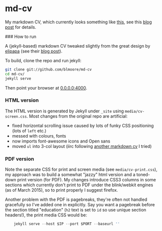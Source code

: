 # md-cv

My markdown CV, which currently looks something like [this](http://blm.io/cv/), see this [blog post](http://blm.io/blog/markdown-academic-cv/) for details.

### How to run 

A (jekyll-based) markdown CV tweaked slightly from the great design by [elipapa](https://github.com/elipapa/markdown-cv) (see their [blog post](http://www.eliseopapa.org/workflow/2012/09/20/why-i-switched-to-markdown-for-my-cv/)).

To build, clone the repo and run jekyll:

```bash
git clone git://github.com/blmoore/md-cv
cd md-cv/
jekyll serve
```

Then point your browser at [0.0.0.0:4000](0.0.0.0:4000).

### HTML version

The HTML version is generated by Jekyll under `_site` using `media/cv-screen.css`. Most changes from the original repo are artificial:

* fixed horizontal scrolling issue caused by lots of funky CSS positioning (lots of `left` etc.)
* messed with colours, fonts
* now imports font-awesome icons and Open sans
* moved `ul` into 3-col layout (iirc following [another markdown cv](https://github.com/davidhampgonsalves/resume) I tried)

### PDF version

Note the separate CSS for print and screen media (see `media/cv-print.css`), my approach was to build a somewhat "jazzy" html version and a toned-down print version (for PDF). My changes introduce CSS3 columns in some sections which currently don't print to PDF under the blink/webkit engines (as of March 2015), so to print properly I suggest firefox.

Another problem with the PDF is pagebreaks, they're often not handled gracefully so I've added one in explicitly. Say you want a pagebreak before the section titled "education" (`h2` text is set to `id` so use unique section headers!), the print media CSS would be:

```javascript
    jekyll serve --host $IP --port $PORT --baseurl ''
```

